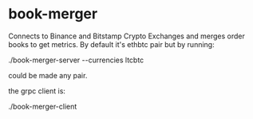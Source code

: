 # book-merger
Connects to Binance and Bitstamp Crypto Exchanges and merges order books to get metrics.
By default it's ethbtc pair but by running:

./book-merger-server --currencies ltcbtc 

could be made any pair.

the grpc client is: 

./book-merger-client
